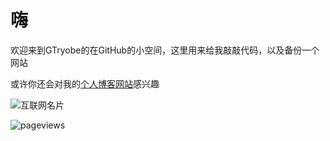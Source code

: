 # 嗨
欢迎来到GTryobe的在GitHub的小空间，这里用来给我敲敲代码，以及备份一个网站

或许你还会对我的[个人博客网站](http://xiesblog.ikkun.ml)感兴趣

![互联网名片](https://api.xecades.xyz/api?img=2&bg=250%2C250%2C250%2C1&date=2024-02-02&str=我的下一次生日&site=xiesblog.ikkun.ml&email=gncf183%40outlook.com&qq=2241086664&github=GTryobe&luogu=GTryobe&bilibili=GTryobe)

![pageviews](https://s01.flagcounter.com/mini/f7QJ/bg_FFFFFF/txt_000000/border_CCCCCC/flags_0/)
